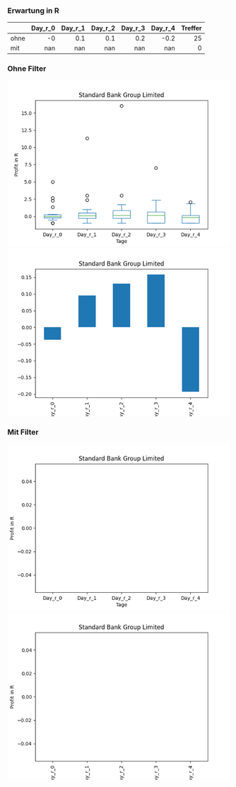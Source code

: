 ### Erwartung in R
|      |   Day_r_0 |   Day_r_1 |   Day_r_2 |   Day_r_3 |   Day_r_4 |   Treffer |
|:-----|----------:|----------:|----------:|----------:|----------:|----------:|
| ohne |        -0 |       0.1 |       0.1 |       0.2 |      -0.2 |        25 |
| mit  |       nan |     nan   |     nan   |     nan   |     nan   |         0 |

### Ohne Filter
![image info](./data/SGBLY_box_all.png)
![image info](./data/SGBLY_median_all.png)

### Mit Filter
![image info](./data/SGBLY_box_filtered.png)
![image info](./data/SGBLY_median_filtered.png)